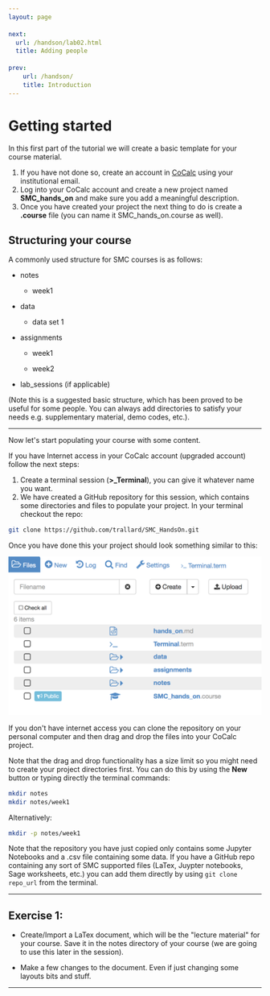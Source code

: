 ```yaml
---
layout: page

next:
  url: /handson/lab02.html
  title: Adding people

prev:
    url: /handson/
    title: Introduction
---
```

# Getting started
In this first part of the tutorial we will create a basic template for your course material.

1. If you have not done so, create an account in [CoCalc](https://cocalc.com/) using your institutional email.
2. Log into your CoCalc account and create a new project named **SMC_hands_on** and make sure you add a meaningful description.
3. Once you have created your project the next thing to do is create a **.course** file (you can name it SMC_hands_on.course as well).

## Structuring your course
A commonly used structure for SMC courses is as follows:

  - notes

    - week1

  - data

    - data set 1

  - assignments

    - week1

    - week2

  - lab_sessions (if applicable)

(Note this is a suggested basic structure, which has been proved to be useful for some people. You can always add directories to satisfy your needs e.g. supplementary material, demo codes, etc.).

---

Now let's start populating your course with some content.

If you have Internet access in your CoCalc account (upgraded account) follow the next steps:

1. Create a terminal session (**>_Terminal**), you can give it whatever name you want.
2. We have created a GitHub repository for this session, which contains some directories and files to populate your project. In your terminal checkout the repo:

```bash
git clone https://github.com/trallard/SMC_HandsOn.git
```

Once you have done this your project should look something similar to this:

![after image](./assets/files.png)

If you don't have internet access you can clone the repository on your personal computer and then drag and drop the files into your CoCalc project.

Note that the drag and drop functionality has a size limit so you might need to create your project directories first. You can do this by using the **New** button or typing directly the terminal commands:

```bash
mkdir notes
mkdir notes/week1
```
Alternatively:

```bash
mkdir -p notes/week1
```
Note that the repository you have just copied only contains some Jupyter Notebooks and a .csv file containing some data. If you have a GitHub repo containing any sort of SMC supported files (LaTex, Juypter notebooks, Sage worksheets, etc.) you can add them directly by using `git clone repo_url` from the terminal.

---

## Exercise 1:
* Create/Import a LaTex document, which will be the "lecture material" for your course. Save it in the notes directory of your course (we are going to use this later in the session).

* Make a few changes to the document. Even if just changing some layouts bits and stuff.

---
